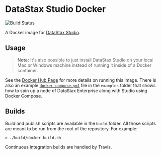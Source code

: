 # DataStax Studio Docker

[![Build Status](https://travis-ci.org/LukeTillman/ds-studio-docker.svg?branch=master)](https://travis-ci.org/LukeTillman/ds-studio-docker)

A Docker image for [DataStax Studio][datastax-studio]. 

## Usage

> **Note:** It's also possible to just install DataStax Studio on your local Mac or Windows
> machine instead of running it inside of a Docker container.

See the [Docker Hub Page][docker-hub] for more details on running this image. There is also an
example [`docker-compose.yml`][docker-compose] file in the `examples` folder that shows how to
spin up a node of DataStax Enterprise along with Studio using Docker Compose.

## Builds

Build and publish scripts are available in the `build` folder. All those scripts are meant to be
run from the root of the repository. For example:

```
> ./build/docker-build.sh
```

Continuous integration builds are handled by Travis.

[datastax-studio]: http://www.datastax.com/products/datastax-devcenter-and-development-tools
[docker-hub]: https://hub.docker.com/r/luketillman/datastax-studio/
[docker-compose]: https://github.com/LukeTillman/ds-studio-docker/blob/master/examples/docker-compose.yml